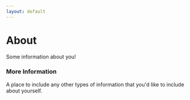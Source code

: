 ```yaml
---
layout: default
---
```


# About

Some information about you!

### More Information

A place to include any other types of information that you'd like to include about yourself.

